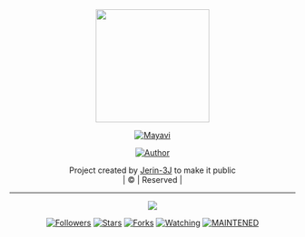 <div align="center">
  <img border-radius: 15px src="https://github.com/Jerin3j/JERIN-SER/blob/0161fb16309c2f13f0903629d7b7a687f993c329/tuxpi.com.1626457957.jpg" width="200" height="200"/>
  <p align="center">
<a href="#"><img title="Mayavi" src="https://img.shields.io/badge/mayavi-yellow?colorA=%23ff0000&colorB=%23017e40&style=for-the-badge"></a>
</p>
  <p align="center">
<a href="https://github.com/Jerin3j"><img title="Author" src="https://img.shields.io/badge/Author-Jerin3J-B0T?color=darkblue&style=for-the-badge&logo=whatsapp"></a>
</p>
</div>
<p align="center">
Project created by <a href="https://github.com/Jerin3j">Jerin-3J</a> to make it public
    <br>
       | © |
        Reserved |
    <br> 
</p>

----

  <p align="center">
 <a href="https://github.com/Jerin3j">
    <img src="https://img.shields.io/github/repo-size/Jerin3j/Mayavi?yellocolor=green&label=Repo%20total%20size&style=plastic">
<p align="center">
<a href="https://github.com/farhan-dqz/followers"><img title="Followers" src="https://img.shields.io/github/followers/Jerin3j?color=blue&style=flat-square"></a>
<a href="https://github.com/farhan-dqz/JulieMwol/stargazers/"><img title="Stars" src="https://img.shields.io/github/stars/Jerin3j/3J-B0T?color=blue&style=flat-square"></a>
<a href="https://github.com/Jerin3j/3J-B0T/network/members"><img title="Forks" src="https://img.shields.io/github/forks/Jerin3j/3J-B0T?color=blue&style=flat-square"></a>
<a href="https://github.com/Jerin3j/3J-B0T/watchers"><img title="Watching" src="https://img.shields.io/github/watchers/Jerin3j/3J-B0T?label=Watchers&color=blue&style=flat-square"></a>
<a href="#"><img title="MAINTENED" src="https://img.shields.io/badge/UNMAINTENED-YES-blue.svg"</a>
</p>
